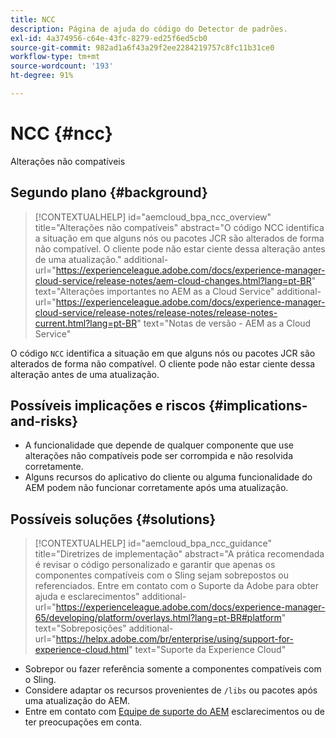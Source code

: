 ```yaml
---
title: NCC
description: Página de ajuda do código do Detector de padrões.
exl-id: 4a374956-c64e-43fc-8279-ed25f6ed5cb0
source-git-commit: 982ad1a6f43a29f2ee2284219757c8fc11b31ce0
workflow-type: tm+mt
source-wordcount: '193'
ht-degree: 91%

---
```


# NCC {#ncc}

Alterações não compatíveis

## Segundo plano {#background}

>[!CONTEXTUALHELP]
>id="aemcloud_bpa_ncc_overview"
>title="Alterações não compatíveis"
>abstract="O código NCC identifica a situação em que alguns nós ou pacotes JCR são alterados de forma não compatível. O cliente pode não estar ciente dessa alteração antes de uma atualização."
>additional-url="https://experienceleague.adobe.com/docs/experience-manager-cloud-service/release-notes/aem-cloud-changes.html?lang=pt-BR" text="Alterações importantes no AEM as a Cloud Service"
>additional-url="https://experienceleague.adobe.com/docs/experience-manager-cloud-service/release-notes/release-notes/release-notes-current.html?lang=pt-BR" text="Notas de versão - AEM as a Cloud Service"

O código `NCC` identifica a situação em que alguns nós ou pacotes JCR são alterados de forma não compatível. O cliente pode não estar ciente dessa alteração antes de uma atualização.

## Possíveis implicações e riscos {#implications-and-risks}

* A funcionalidade que depende de qualquer componente que use alterações não compatíveis pode ser corrompida e não resolvida corretamente.
* Alguns recursos do aplicativo do cliente ou alguma funcionalidade do AEM podem não funcionar corretamente após uma atualização.

## Possíveis soluções {#solutions}

>[!CONTEXTUALHELP]
>id="aemcloud_bpa_ncc_guidance"
>title="Diretrizes de implementação"
>abstract="A prática recomendada é revisar o código personalizado e garantir que apenas os componentes compatíveis com o Sling sejam sobrepostos ou referenciados. Entre em contato com o Suporte da Adobe para obter ajuda e esclarecimentos"
>additional-url="https://experienceleague.adobe.com/docs/experience-manager-65/developing/platform/overlays.html?lang=pt-BR#platform" text="Sobreposições"
>additional-url="https://helpx.adobe.com/br/enterprise/using/support-for-experience-cloud.html" text="Suporte da Experience Cloud"

* Sobrepor ou fazer referência somente a componentes compatíveis com o Sling.
* Considere adaptar os recursos provenientes de `/libs` ou pacotes após uma atualização do AEM.
* Entre em contato com [Equipe de suporte do AEM](https://helpx.adobe.com/br/enterprise/using/support-for-experience-cloud.html) esclarecimentos ou de ter preocupações em conta.
